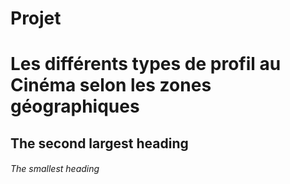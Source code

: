 # Projet

# Les différents types de profil au Cinéma selon les zones géographiques 

## The second largest heading

###### The smallest heading
